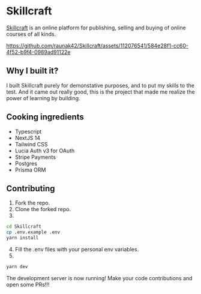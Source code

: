# Skillcraft

[Skillcraft](https://skillcraft.raunak42.in) is an online platform for publishing, selling and buying of online courses of all kinds.

https://github.com/raunak42/Skillcraft/assets/112076541/584e28f1-cc60-4f52-b9f4-0989ad91122e

## Why I built it?

I built Skillcraft purely for demonstative purposes, and to put my skills to the test. And it came out really good, this is the project that made me realize the power of learning by building. 

## Cooking ingredients 

- Typescript
- NextJS 14
- Tailwind CSS
- Lucia Auth v3 for OAuth
- Stripe Payments
- Postgres
- Prisma ORM 

## Contributing

1. Fork the repo.
2. Clone the forked repo.
3. 
```sh
cd Skillcraft
cp .env.example .env
yarn install
```
4. Fill the .env files with your personal env variables.
5.  
```sh
yarn dev
```
The development server is now running! Make your code contributions and open some PRs!!!

